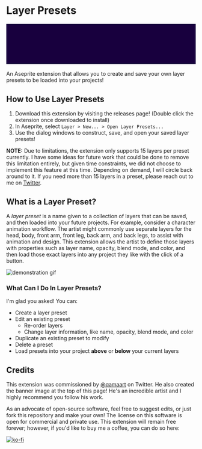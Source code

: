 # Layer Presets
![hero image](./assets/hero.gif)

An Aseprite extension that allows you to create and save your own layer presets to be loaded into your projects!

## How to Use Layer Presets

1. Download this extension by visiting the releases page! (Double click the extension once downloaded to install)
2. In Aseprite, select `Layer > New... > Open Layer Presets...`
3. Use the dialog windows to construct, save, and open your saved layer presets!

**NOTE:** Due to limitations, the extension only supports 15 layers per preset currently. I have some ideas for future work that could be done to remove this limitation entirely, but given time constraints, we did not choose to implement this feature at this time. Depending on demand, I will circle back around to it. If you need more than 15 layers in a preset, please reach out to me on [Twitter](https://twitter.com/fletchmakes).

## What is a Layer Preset?

A _layer preset_ is a name given to a collection of layers that can be saved, and then loaded into your future projects. For example, consider a character animation workflow. The artist might commonly use separate layers for the head, body, front arm, front leg, back arm, and back legs, to assist with animation and design. This extension allows the artist to define those layers with properties such as layer name, opacity, blend mode, and color, and then load those exact layers into any project they like with the click of a button.

![demonstration gif](https://media.giphy.com/media/NYAfqebpXSnYnO7sjG/giphy-downsized-large.gif)

### What Can I Do In Layer Presets?

I'm glad you asked! You can:
* Create a layer preset
* Edit an existing preset
    * Re-order layers
    * Change layer information, like name, opacity, blend mode, and color
* Duplicate an existing preset to modify
* Delete a preset
* Load presets into your project **above** or **below** your current layers

## Credits

This extension was commissioned by [@qamaart](https://twitter.com/qamaart) on Twitter. He also created the banner image at the top of this page! He's an incredible artist and I highly recommend you follow his work.

As an advocate of open-source software, feel free to suggest edits, or just fork this repository and make your own! The license on this software is open for commercial and private use. This extension will remain free forever; however, if you'd like to buy me a coffee, you can do so here: 

[![ko-fi](https://ko-fi.com/img/githubbutton_sm.svg)](https://ko-fi.com/L3L766S5F)